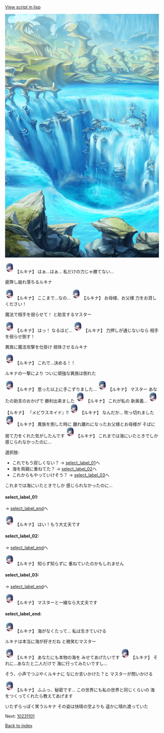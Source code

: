 [View script in lisp](../scripts/10221303.txt)

![valley.png](../images/backgrounds/valley.png)

<img src="../images/units/102211.png" alt="102211.png" height="34"/>
【ルキナ】
はぁ…はぁ…
私だけの力じゃ勝てない…

疲弊し崩れ落ちるルキナ

<img src="../images/units/102211.png" alt="102211.png" height="34"/>
【ルキナ】
ここまで…なの…

<img src="../images/units/102211.png" alt="102211.png" height="34"/>
【ルキナ】
お母様、お父様
力をお貸しください！

魔法で相手を弱らせて！
と助言するマスター

<img src="../images/units/102211.png" alt="102211.png" height="34"/>
【ルキナ】
はっ！
なるほど…

<img src="../images/units/102211.png" alt="102211.png" height="34"/>
【ルキナ】
力押しが通じないなら
相手を弱らせ倒す！

異族に魔法攻撃を仕掛け
弱体させるルキナ

<img src="../images/units/102211.png" alt="102211.png" height="34"/>
【ルキナ】
これで…決める！！

ルキナの一撃により
ついに頑強な異族は倒れた

<img src="../images/units/102211.png" alt="102211.png" height="34"/>
【ルキナ】
思った以上に手こずりました…

<img src="../images/units/102211.png" alt="102211.png" height="34"/>
【ルキナ】
マスター
あなたの助言のおかげで
勝利出来ました

<img src="../images/units/102211.png" alt="102211.png" height="34"/>
【ルキナ】
これが私の
新奥義…

<img src="../images/units/102211.png" alt="102211.png" height="34"/>
【ルキナ】
『メビウスネイド』!!

<img src="../images/units/102211.png" alt="102211.png" height="34"/>
【ルキナ】
なんだか…
吹っ切れました

<img src="../images/units/102211.png" alt="102211.png" height="34"/>
【ルキナ】
異族を倒した時に
離れ離れになったお父様とお母様が
そばに居て力をくれた気がしたんです

<img src="../images/units/102211.png" alt="102211.png" height="34"/>
【ルキナ】
これまでは海にいたときでしか
感じられなかったのに…

選択肢:
- これでもう寂しくない？ → [select_label_01](#select_label_01)へ
- 海を両親に重ねてた？ → [select_label_02](#select_label_02)へ
- これからもやっていけそう？ → [select_label_03](#select_label_03)へ

これまでは海にいたときでしか
感じられなかったのに…

#### select_label_01:
 → [select_label_end](#select_label_end)へ

<img src="../images/units/102211.png" alt="102211.png" height="34"/>
【ルキナ】
はい！もう大丈夫です

#### select_label_02:
 → [select_label_end](#select_label_end)へ

<img src="../images/units/102211.png" alt="102211.png" height="34"/>
【ルキナ】
知らず知らずに
重ねていたのかもしれません

#### select_label_03:
 → [select_label_end](#select_label_end)へ

<img src="../images/units/102211.png" alt="102211.png" height="34"/>
【ルキナ】
マスターと一緒なら大丈夫です

#### select_label_end:

<img src="../images/units/102211.png" alt="102211.png" height="34"/>
【ルキナ】
海がなくたって…
私は生きていける

ルキナは本当に海が好きだね
と微笑むマスター

<img src="../images/units/102211.png" alt="102211.png" height="34"/>
【ルキナ】
あなたにも本物の海を
みせてあげたいです

<img src="../images/units/102211.png" alt="102211.png" height="34"/>
【ルキナ】
それに…あなたと二人だけで
海に行ってみたいですし…

そう、小声でつぶやくルキナに
なにか言いかけた？と
マスターが問いかける

<img src="../images/units/102211.png" alt="102211.png" height="34"/>
【ルキナ】
ふふっ、秘密です…
この世界にも私の世界と同じくらいの
海をつくってくれたら教えてあげます

いたずらっぽく笑うルキナ
その姿は快晴の空よりも
遥かに晴れ渡っていた

Next: [10231101](10231101.md)

[Back to index](index.md)
